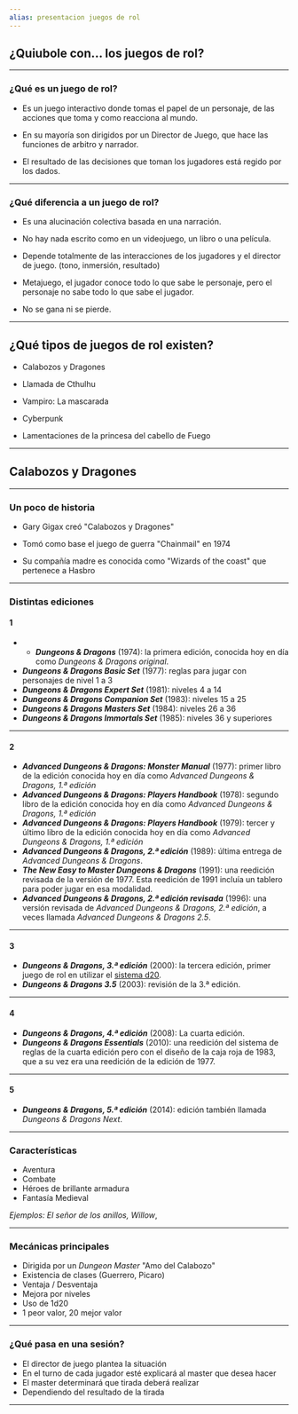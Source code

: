 ```yaml
---
alias: presentacion juegos de rol
---
```


## ¿Quiubole con... los juegos de rol?

---
### ¿Qué es un juego de rol?

- Es un juego interactivo donde tomas el papel de un personaje, de las acciones que toma y como reacciona al mundo.

- En su mayoría son dirigidos por un Director de Juego, que hace las funciones de arbitro y narrador.

- El resultado de las decisiones que toman los jugadores está regido por los dados.

---

### ¿Qué diferencia a un juego de rol?

- Es una alucinación colectiva basada en una narración.

- No hay nada escrito como en un videojuego, un libro o una película.

- Depende totalmente de las interacciones de los jugadores y el director de juego.  (tono, inmersión, resultado)

- Metajuego, el jugador conoce todo lo que sabe le personaje, pero el personaje no sabe todo lo que sabe el jugador.

- No se gana ni se pierde.

---

## ¿Qué tipos de juegos de rol existen?

- Calabozos y Dragones

- Llamada de Cthulhu

- Vampiro: La mascarada

- Cyberpunk

- Lamentaciones de la princesa del cabello de Fuego

---

## Calabozos y Dragones

---

### Un poco de historia

- Gary Gigax creó "Calabozos y Dragones" 

- Tomó como base el juego de guerra "Chainmail" en 1974

- Su compañía madre es conocida como "Wizards of the coast" que pertenece a Hasbro

---

### Distintas ediciones

#### 1
- - _**Dungeons & Dragons**_ (1974): la primera edición, conocida hoy en día como _Dungeons & Dragons original_.
- _**Dungeons & Dragons Basic Set**_ (1977): reglas para jugar con personajes de nivel 1 a 3
- _**Dungeons & Dragons Expert Set**_ (1981): niveles 4 a 14
- _**Dungeons & Dragons Companion Set**_ (1983): niveles 15 a 25
- _**Dungeons & Dragons Masters Set**_ (1984): niveles 26 a 36
- _**Dungeons & Dragons Immortals Set**_ (1985): niveles 36 y superiores

---

#### 2
- _**Advanced Dungeons & Dragons: Monster Manual**_ (1977): primer libro de la edición conocida hoy en día como _Advanced Dungeons & Dragons, 1.ª edición_
- _**Advanced Dungeons & Dragons: Players Handbook**_ (1978): segundo libro de la edición conocida hoy en día como _Advanced Dungeons & Dragons, 1.ª edición_
- _**Advanced Dungeons & Dragons: Players Handbook**_ (1979): tercer y último libro de la edición conocida hoy en día como _Advanced Dungeons & Dragons, 1.ª edición_
- _**Advanced Dungeons & Dragons, 2.ª edición**_ (1989): última entrega de _Advanced Dungeons & Dragons_.
- _**The New Easy to Master Dungeons & Dragons**_ (1991): una reedición revisada de la versión de 1977. Esta reedición de 1991 incluía un tablero para poder jugar en esa modalidad.
- _**Advanced Dungeons & Dragons, 2.ª edición revisada**_ (1996): una versión revisada de _Advanced Dungeons & Dragons, 2.ª edición_, a veces llamada _Advanced Dungeons & Dragons 2.5_.

---

#### 3
- _**Dungeons & Dragons, 3.ª edición**_ (2000): la tercera edición, primer juego de rol en utilizar el [sistema d20](https://es.wikipedia.org/wiki/Sistema_d20 "Sistema d20").
- _**Dungeons & Dragons 3.5**_ (2003): revisión de la 3.ª edición.

---

 #### 4
- _**Dungeons & Dragons, 4.ª edición**_ (2008): La cuarta edición.
- _**Dungeons & Dragons Essentials**_ (2010): una reedición del sistema de reglas de la cuarta edición pero con el diseño de la caja roja de 1983, que a su vez era una reedición de la edición de 1977.

---

#### 5
- _**Dungeons & Dragons, 5.ª edición**_ (2014): edición también llamada _Dungeons & Dragons Next_. 

---

### Características

+ Aventura
+ Combate
+ Héroes de brillante armadura
+ Fantasía Medieval

_Ejemplos: El señor de los anillos, Willow_,

---

### Mecánicas principales

+ Dirigida por un _Dungeon Master_ "Amo del Calabozo"
+ Existencia de clases (Guerrero, Picaro)
+ Ventaja / Desventaja
+ Mejora por niveles
+ Uso de 1d20
+ 1 peor valor, 20 mejor valor

---

### ¿Qué pasa en una sesión?

- El director de juego plantea la situación
- En el turno de cada jugador esté explicará al master que desea hacer
- El master determinará que tirada deberá realizar
- Dependiendo del resultado de la tirada

---











